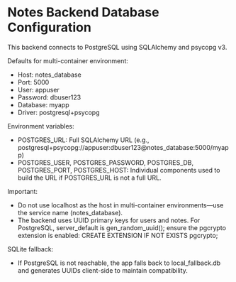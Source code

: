 # Notes Backend Database Configuration

This backend connects to PostgreSQL using SQLAlchemy and psycopg v3.

Defaults for multi-container environment:
- Host: notes_database
- Port: 5000
- User: appuser
- Password: dbuser123
- Database: myapp
- Driver: postgresql+psycopg

Environment variables:
- POSTGRES_URL: Full SQLAlchemy URL (e.g., postgresql+psycopg://appuser:dbuser123@notes_database:5000/myapp)
- POSTGRES_USER, POSTGRES_PASSWORD, POSTGRES_DB, POSTGRES_PORT, POSTGRES_HOST: Individual components used to build the URL if POSTGRES_URL is not a full URL.

Important:
- Do not use localhost as the host in multi-container environments—use the service name (notes_database).
- The backend uses UUID primary keys for users and notes. For PostgreSQL, server_default is gen_random_uuid(); ensure the pgcrypto extension is enabled:
  CREATE EXTENSION IF NOT EXISTS pgcrypto;

SQLite fallback:
- If PostgreSQL is not reachable, the app falls back to local_fallback.db and generates UUIDs client-side to maintain compatibility.
